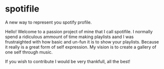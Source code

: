 # spotifile
A new way to represent you spotify profile.

Hello! Welcome to a passion project of mine that I call spotifile. I normally spend a ridiculous ammount of time making playlists 
aand I was frustraighted with how basic and un-fun it is to show your playlists. Because it really is a great form of self expression.
My vision is to create a gallery of one self through music.


If you wish to contribute I would be very thankfull, all the best!
